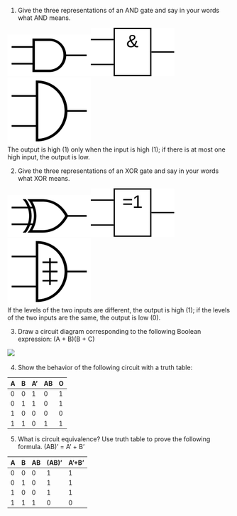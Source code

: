 1) Give the three representations of an AND gate and say in your words what AND means.   

![](images/andgate01.png)![](images/andgate02.png)![](images/andgate03.png)     
The output is high (1) only when the input is high (1); if there is at most one high input, the output is low.
   
2) Give the three representations of an XOR gate and say in your words what XOR means.    

![](images/xorgate01.png)![](images/xorgate02.png)![](images/xorgate03.png)     
If the levels of the two inputs are different, the output is high (1); if the levels of the two inputs are the same, the output is low (0).

3) Draw a circuit diagram corresponding to the following Boolean expression: (A + B)(B + C)   

![](images/(3).jpg)

4) Show the behavior of the following circuit with a truth table:   

|A|B|A’|AB|O|
|-|-|-|-|-|
|0|0|1|0|1|    
|0|1|1|0|1|    
|1|0|0|0|0|    
|1|1|0|1|1|    

5) What is circuit equivalence? Use truth table to prove the
following formula.
(AB)’ = A’ + B’

|A|B|AB|(AB)’|A’+B’|
|-|-|-|-|-|
|0|0|0|1|1|
|0|1|0|1|1|
|1|0|0|1|1|
|1|1|1|0|0|    



